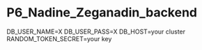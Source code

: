# P6_Nadine_Zeganadin_backend
DB_USER_NAME=X
DB_USER_PASS=X
DB_HOST=your cluster
RANDOM_TOKEN_SECRET=your key
